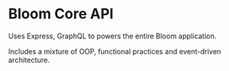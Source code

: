 # Bloom Core API

Uses Express, GraphQL to powers the entire Bloom application.

Includes a mixture of OOP, functional practices and event-driven architecture.
